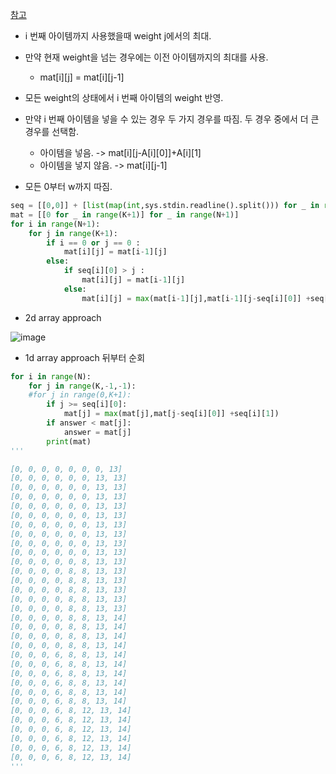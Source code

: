 [참고](https://www.geeksforgeeks.org/0-1-knapsack-problem-dp-10/)


- i 번째 아이템까지 사용했을때 weight j에서의 최대.
- 만약 현재 weight을 넘는 경우에는 이전 아이템까지의 최대를 사용. 
  - mat[i][j] = mat[i][j-1]

- 모든 weight의 상태에서 i 번째 아이템의 weight 반영.


- 만약 i 번째 아이템을 넣을 수 있는 경우 두 가지 경우를 따짐. 두 경우 중에서 더 큰 경우를 선택함.
  - 아이템을 넣음. -> mat[i][j-A[i][0]]+A[i][1]
  - 아이템을 넣지 않음. -> mat[i][j-1]
  
- 모든 0부터 w까지 따짐.


```python
seq = [[0,0]] + [list(map(int,sys.stdin.readline().split())) for _ in range(N)]
mat = [[0 for _ in range(K+1)] for _ in range(N+1)]
for i in range(N+1):
    for j in range(K+1):
        if i == 0 or j == 0 :
            mat[i][j] = mat[i-1][j]
        else:
            if seq[i][0] > j :
                mat[i][j] = mat[i-1][j]
            else:
                mat[i][j] = max(mat[i-1][j],mat[i-1][j-seq[i][0]] +seq[i][1])
```

- 2d array approach

![image](https://user-images.githubusercontent.com/49121293/171551751-636561c4-b79d-4dfb-9bfa-446ad359c587.png)



- 1d array approach
뒤부터 순회

```python
for i in range(N):
    for j in range(K,-1,-1):
    #for j in range(0,K+1):            
        if j >= seq[i][0]:
            mat[j] = max(mat[j],mat[j-seq[i][0]] +seq[i][1])
        if answer < mat[j]:
            answer = mat[j]
        print(mat)
'''

[0, 0, 0, 0, 0, 0, 0, 13]
[0, 0, 0, 0, 0, 0, 13, 13]
[0, 0, 0, 0, 0, 0, 13, 13]
[0, 0, 0, 0, 0, 0, 13, 13]
[0, 0, 0, 0, 0, 0, 13, 13]
[0, 0, 0, 0, 0, 0, 13, 13]
[0, 0, 0, 0, 0, 0, 13, 13]
[0, 0, 0, 0, 0, 0, 13, 13]
[0, 0, 0, 0, 0, 0, 13, 13]
[0, 0, 0, 0, 0, 0, 13, 13]
[0, 0, 0, 0, 0, 8, 13, 13]
[0, 0, 0, 0, 8, 8, 13, 13]
[0, 0, 0, 0, 8, 8, 13, 13]
[0, 0, 0, 0, 8, 8, 13, 13]
[0, 0, 0, 0, 8, 8, 13, 13]
[0, 0, 0, 0, 8, 8, 13, 13]
[0, 0, 0, 0, 8, 8, 13, 14]
[0, 0, 0, 0, 8, 8, 13, 14]
[0, 0, 0, 0, 8, 8, 13, 14]
[0, 0, 0, 0, 8, 8, 13, 14]
[0, 0, 0, 6, 8, 8, 13, 14]
[0, 0, 0, 6, 8, 8, 13, 14]
[0, 0, 0, 6, 8, 8, 13, 14]
[0, 0, 0, 6, 8, 8, 13, 14]
[0, 0, 0, 6, 8, 8, 13, 14]
[0, 0, 0, 6, 8, 8, 13, 14]
[0, 0, 0, 6, 8, 12, 13, 14]
[0, 0, 0, 6, 8, 12, 13, 14]
[0, 0, 0, 6, 8, 12, 13, 14]
[0, 0, 0, 6, 8, 12, 13, 14]
[0, 0, 0, 6, 8, 12, 13, 14]
[0, 0, 0, 6, 8, 12, 13, 14]
'''
```
